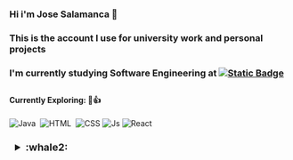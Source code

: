 ### Hi i'm Jose Salamanca :whale2:

### This is the account I use for university work and personal projects

### I'm currently studying Software Engineering at [![Static Badge](https://img.shields.io/badge/UPTC-%20%23ffcc29?labelColor=black)](https://www.uptc.edu.co/sitio/portal/sitios/universidad/vic_aca/facultades/fac_sog/sog/)
## 

#### Currently Exploring: 🧐👍

![Java](https://img.shields.io/badge/Java-007396?style=for-the-badge&logo=java&logoColor=white)&nbsp; ![HTML](https://img.shields.io/badge/HTML-5-orange?style=for-the-badge&logo=html5)&nbsp;
![CSS](https://img.shields.io/badge/CSS3-1572B6?style=for-the-badge&logo=css3) ![Js](https://img.shields.io/badge/JavaScript-yellow?style=for-the-badge&logo=javascript)&nbsp;![React](https://img.shields.io/badge/-React-61DAFB?style=for-the-badge&logo=data:image/svg+xml;base64,PHN2ZyB4bWxucz0iaHR0cDovL3d3dy53My5vcmcvMjAwMC9zdmciIHZpZXdCb3g9Ii0xMS41IC0xMC4yMzE3NCAyMyAyMC40NjM0OCI+CiAgPHRpdGxlPlJlYWN0IExvZ288L3RpdGxlPgogIDxjaXJjbGUgY3g9IjAiIGN5PSIwIiByPSIyLjA1IiBmaWxsPSIjZmZmIi8+CiAgPGcgc3Ryb2tlPSIjZmZmIiBzdHJva2Utd2lkdGg9IjEuNSIgZmlsbD0ibm9uZSI+CiAgICA8ZWxsaXBzZSByeD0iMTEiIHJ5PSI0LjIiLz4KICAgIDxlbGxpcHNlIHJ4PSIxMSIgcnk9IjQuMiIgdHJhbnNmb3JtPSJyb3RhdGUoNjApIi8+CiAgICA8ZWxsaXBzZSByeD0iMTEiIHJ5PSI0LjIiIHRyYW5zZm9ybT0icm90YXRlKDEyMCkiLz4KICA8L2c+Cjwvc3ZnPgo=)&nbsp;

<details style="border-radius: 10px; padding: 10px; margin: 10px 0;">
    <summary style="font-size: 18px; font-weight: bold; cursor: pointer; outline: none;">
        :whale2:
    </summary>
    <p style="font-size: 16px; line-height: 1.6;">
        👍
    </p>
</details>



